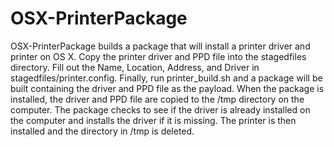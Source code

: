 OSX-PrinterPackage
==================

OSX-PrinterPackage builds a package that will install a printer driver and printer on OS X.  Copy the printer driver and PPD file into the stagedfiles directory.  Fill out the Name, Location, Address, and Driver in stagedfiles/printer.config.  Finally, run printer_build.sh and a package will be built containing the driver and PPD file as the payload.  When the package is installed, the driver and PPD file are copied to the /tmp directory on the computer.  The package checks to see if the driver is already installed on the computer and installs the driver if it is missing.  The printer is then installed and the directory in /tmp is deleted.
